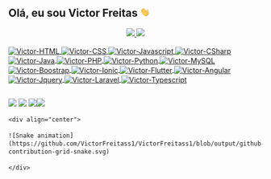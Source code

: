 ## Olá, eu sou Victor Freitas <img src="https://github.com/milena-ramiro/milena-ramiro/blob/main/gifs/wave.gif" width="20px">
<div align="center">
  <a href="https://github.com/victorfreitass1">
  <img height="180em" src="https://github-readme-stats.vercel.app/api?username=victorfreitass1&show_icons=true&theme=react&include_all_commits=true&count_private=false"/>
  <img height="180em" src="https://github-readme-stats.vercel.app/api/top-langs/?username=victorfreitass1&layout=compact&langs_count=7&theme=react"/>
</div>
	
<div style="display: inline_block"><br>
  <img align="center" alt="Victor-HTML" height="30" width="40" src="https://cdn.jsdelivr.net/gh/devicons/devicon/icons/html5/html5-original.svg">
  <img align="center" alt="Victor-CSS" height="30" width="40" src="https://cdn.jsdelivr.net/gh/devicons/devicon/icons/css3/css3-original.svg">
  <img align="center" alt="Victor-Javascript" height="30" width="40" src="https://cdn.jsdelivr.net/gh/devicons/devicon/icons/javascript/javascript-plain.svg">
  <img align="center" alt="Victor-CSharp" height="30" width="40" src="https://cdn.jsdelivr.net/gh/devicons/devicon/icons/csharp/csharp-original.svg">
  <img align="center" alt="Victor-Java" height="30" width="40" src="https://cdn.jsdelivr.net/gh/devicons/devicon/icons/java/java-original.svg">
  <img align="center" alt="Victor-PHP" height="30" width="40" src="https://cdn.jsdelivr.net/gh/devicons/devicon/icons/php/php-original.svg">
  <img align="center" alt="Victor-Python" height="30" width="40" src="https://cdn.jsdelivr.net/gh/devicons/devicon/icons/python/python-original.svg">
  <img align="center" alt="Victor-MySQL" height="30" width="40" src="https://cdn.jsdelivr.net/gh/devicons/devicon/icons/mysql/mysql-plain.svg">
  <img align="center" alt="Victor-Boostrap" height="30" width="40" src="https://cdn.jsdelivr.net/gh/devicons/devicon/icons/bootstrap/bootstrap-original.svg">
  <img align="center" alt="Victor-Ionic" height="30" width="40" src="https://cdn.jsdelivr.net/gh/devicons/devicon/icons/ionic/ionic-original.svg">
  <img align="center" alt="Victor-Flutter" height="30" width="40" src="https://cdn.jsdelivr.net/gh/devicons/devicon/icons/flutter/flutter-original.svg">
  <img align="center" alt="Victor-Angular" height="30" width="40" src="https://cdn.jsdelivr.net/gh/devicons/devicon/icons/angularjs/angularjs-original.svg">
  <img align="center" alt="Victor-Jquery" height="30" width="40" src="https://cdn.jsdelivr.net/gh/devicons/devicon/icons/jquery/jquery-original.svg">
  <img align="center" alt="Victor-Laravel" height="30" width="40" src="https://cdn.jsdelivr.net/gh/devicons/devicon/icons/laravel/laravel-plain.svg">
  <img align="center" alt="Victor-Typescript" height="30" width="40" src="https://cdn.jsdelivr.net/gh/devicons/devicon/icons/typescript/typescript-original.svg">
  
</div>
   
  ##
 
<div> 
    <a href="https://www.linkedin.com/in/victorfreitass1/" target="_blank"><img src="https://img.shields.io/badge/-LinkedIn-%230077B5?style=for-the-badge&logo=linkedin&logoColor=white" target="_blank"></a>
    <a href="https://www.instagram.com/vitinho.f_/" target="_blank"><img src="https://img.shields.io/badge/-Instagram-%23E4405F?style=for-the-badge&logo=instagram&logoColor=white" target="_blank"></a>
    <a href = "mailto:victor.fsilva45@gmail.com"><img src="https://img.shields.io/badge/-Gmail-%23333?style=for-the-badge&logo=gmail&logoColor=white" target="_blank></a>
    <a href="https://t.me/Victor Freitas" target="_blank"><img src="https://img.shields.io/badge/Telegram-2CA5E0?style=for-the-badge&logo=telegram&logoColor=white" target="_blank"></a> 
      
    <div align="center">

  	![Snake animation](https://github.com/VictorFreitass1/VictorFreitass1/blob/output/github-contribution-grid-snake.svg)
  
    </div>
	    
